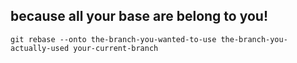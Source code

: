 ## because all your base are belong to you!


```
git rebase --onto the-branch-you-wanted-to-use the-branch-you-actually-used your-current-branch
```
